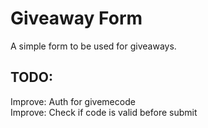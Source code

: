 # Giveaway Form 
A simple form to be used for giveaways.

## TODO:
Improve: Auth for givemecode  
Improve: Check if code is valid before submit  
  
